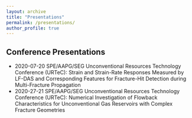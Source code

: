 ```yaml
---
layout: archive
title: "Presentations"
permalink: /presentations/
author_profile: true
---
```


## Conference Presentations
- 2020-07-20 SPE/AAPG/SEG Unconventional Resources Technology Conference (URTeC): Strain and Strain-Rate Responses Measured by LF-DAS and
 Corresponding Features for Fracture-Hit Detection during Multi-Fracture Propagation
- 2020-27-21 SPE/AAPG/SEG Unconventional Resources Technology Conference (URTeC): Numerical Investigation of Flowback Characteristics for Unconventional Gas Reservoirs with Complex Fracture Geometries